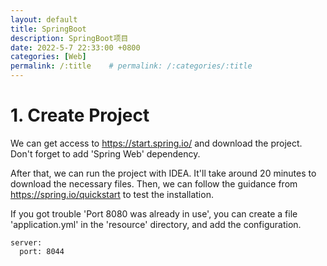 ```yaml
---
layout: default
title: SpringBoot
description: SpringBoot项目
date: 2022-5-7 22:33:00 +0800
categories: [Web]
permalink: /:title    # permalink: /:categories/:title
---
```


# 1. Create Project

We can get access to https://start.spring.io/ and download the project. Don't forget to add 'Spring Web' dependency.

After that, we can run the project with IDEA. It'll take around 20 minutes to download the necessary files. Then, we can follow the guidance from https://spring.io/quickstart to test the installation.

If you got trouble 'Port 8080 was already in use', you can create a file 'application.yml' in the 'resource' directory, and add the configuration.

```
server:
  port: 8044
```